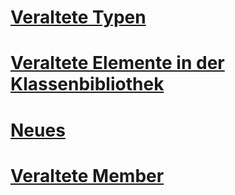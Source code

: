 # [Veraltete Typen](obsolete-types.md)
# [Veraltete Elemente in der Klassenbibliothek](whats-obsolete.md)
# [Neues](index.md)
# [Veraltete Member](obsolete-members.md)
